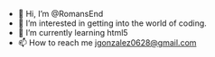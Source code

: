 - 👋 Hi, I’m @RomansEnd
- 👀 I’m interested in getting into the world of coding.
- 🌱 I’m currently learning html5
- 📫 How to reach me jgonzalez0628@gmail.com

<!---
RomansEnd/RomansEnd is a ✨ special ✨ repository because its `README.md` (this file) appears on your GitHub profile.
You can click the Preview link to take a look at your changes.
--->
